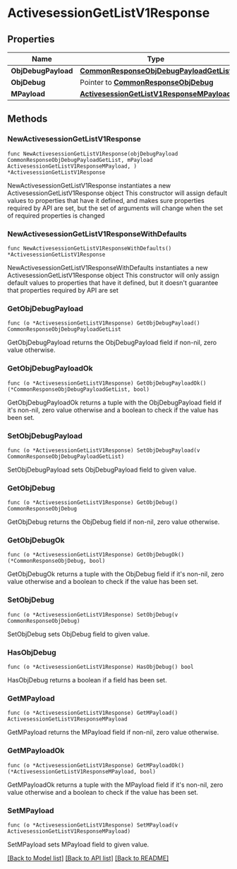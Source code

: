 # ActivesessionGetListV1Response

## Properties

Name | Type | Description | Notes
------------ | ------------- | ------------- | -------------
**ObjDebugPayload** | [**CommonResponseObjDebugPayloadGetList**](CommonResponseObjDebugPayloadGetList.md) |  | 
**ObjDebug** | Pointer to [**CommonResponseObjDebug**](CommonResponseObjDebug.md) |  | [optional] 
**MPayload** | [**ActivesessionGetListV1ResponseMPayload**](ActivesessionGetListV1ResponseMPayload.md) |  | 

## Methods

### NewActivesessionGetListV1Response

`func NewActivesessionGetListV1Response(objDebugPayload CommonResponseObjDebugPayloadGetList, mPayload ActivesessionGetListV1ResponseMPayload, ) *ActivesessionGetListV1Response`

NewActivesessionGetListV1Response instantiates a new ActivesessionGetListV1Response object
This constructor will assign default values to properties that have it defined,
and makes sure properties required by API are set, but the set of arguments
will change when the set of required properties is changed

### NewActivesessionGetListV1ResponseWithDefaults

`func NewActivesessionGetListV1ResponseWithDefaults() *ActivesessionGetListV1Response`

NewActivesessionGetListV1ResponseWithDefaults instantiates a new ActivesessionGetListV1Response object
This constructor will only assign default values to properties that have it defined,
but it doesn't guarantee that properties required by API are set

### GetObjDebugPayload

`func (o *ActivesessionGetListV1Response) GetObjDebugPayload() CommonResponseObjDebugPayloadGetList`

GetObjDebugPayload returns the ObjDebugPayload field if non-nil, zero value otherwise.

### GetObjDebugPayloadOk

`func (o *ActivesessionGetListV1Response) GetObjDebugPayloadOk() (*CommonResponseObjDebugPayloadGetList, bool)`

GetObjDebugPayloadOk returns a tuple with the ObjDebugPayload field if it's non-nil, zero value otherwise
and a boolean to check if the value has been set.

### SetObjDebugPayload

`func (o *ActivesessionGetListV1Response) SetObjDebugPayload(v CommonResponseObjDebugPayloadGetList)`

SetObjDebugPayload sets ObjDebugPayload field to given value.


### GetObjDebug

`func (o *ActivesessionGetListV1Response) GetObjDebug() CommonResponseObjDebug`

GetObjDebug returns the ObjDebug field if non-nil, zero value otherwise.

### GetObjDebugOk

`func (o *ActivesessionGetListV1Response) GetObjDebugOk() (*CommonResponseObjDebug, bool)`

GetObjDebugOk returns a tuple with the ObjDebug field if it's non-nil, zero value otherwise
and a boolean to check if the value has been set.

### SetObjDebug

`func (o *ActivesessionGetListV1Response) SetObjDebug(v CommonResponseObjDebug)`

SetObjDebug sets ObjDebug field to given value.

### HasObjDebug

`func (o *ActivesessionGetListV1Response) HasObjDebug() bool`

HasObjDebug returns a boolean if a field has been set.

### GetMPayload

`func (o *ActivesessionGetListV1Response) GetMPayload() ActivesessionGetListV1ResponseMPayload`

GetMPayload returns the MPayload field if non-nil, zero value otherwise.

### GetMPayloadOk

`func (o *ActivesessionGetListV1Response) GetMPayloadOk() (*ActivesessionGetListV1ResponseMPayload, bool)`

GetMPayloadOk returns a tuple with the MPayload field if it's non-nil, zero value otherwise
and a boolean to check if the value has been set.

### SetMPayload

`func (o *ActivesessionGetListV1Response) SetMPayload(v ActivesessionGetListV1ResponseMPayload)`

SetMPayload sets MPayload field to given value.



[[Back to Model list]](../README.md#documentation-for-models) [[Back to API list]](../README.md#documentation-for-api-endpoints) [[Back to README]](../README.md)


